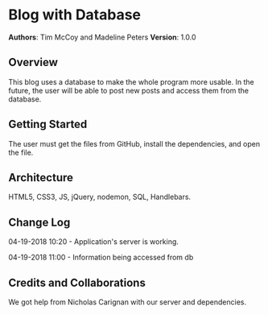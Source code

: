 # Blog with Database

**Authors**: Tim McCoy and Madeline Peters
**Version**: 1.0.0

## Overview
This blog uses a database to make the whole program more usable. In the future, the user will be able to post new posts and access them from the database.

## Getting Started
The user must get the files from GitHub, install the dependencies, and open the file.

## Architecture
HTML5, CSS3, JS, jQuery, nodemon, SQL, Handlebars.

## Change Log
04-19-2018 10:20 - Application's server is working.

04-19-2018 11:00 - Information being accessed from db

## Credits and Collaborations
We got help from Nicholas Carignan with our server and dependencies. 